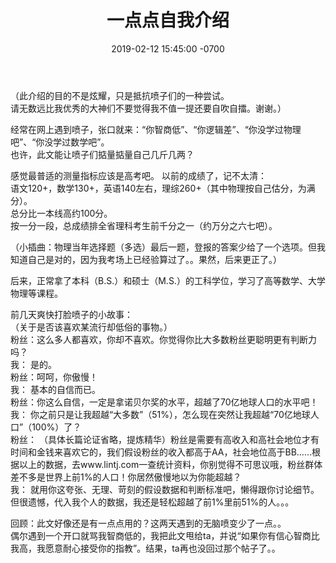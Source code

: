 ﻿---
layout: post
title:  "一点点自我介绍"
date:   2019-02-12 15:45:00 -0700
categories: personal
---
（此介绍的目的不是炫耀，只是抵抗喷子们的一种尝试。  
请无数远比我优秀的大神们不要觉得我不值一提还要自吹自擂。谢谢。）  
  
经常在网上遇到喷子，张口就来：“你智商低”、“你逻辑差”、“你没学过物理吧”、“你没学过数学吧”。  
也许，此文能让喷子们掂量掂量自己几斤几两？  
  
感觉最普适的测量指标应该是高考吧。
以前的成绩了，记不太清：  
语文120+，数学130+，英语140左右，理综260+（其中物理按自己估分，为满分）。  
总分比一本线高约100分。  
按一分一段，总成绩排全省理科考生前千分之一（约万分之六七吧）。  
  
（小插曲：物理当年选择题（多选）最后一题，登报的答案少给了一个选项。但我知道自己是对的，因为我考场上已经验算过了。。果然，后来更正了。）  
  
后来，正常拿了本科（B.S.）和硕士（M.S.）的工科学位，学习了高等数学、大学物理等课程。  
  
前几天爽快打脸喷子的小故事：  
（关于是否该喜欢某流行却低俗的事物。）  
粉丝：这么多人都喜欢，你却不喜欢。你觉得你比大多数粉丝更聪明更有判断力吗？  
我： 是的。  
粉丝：呵呵，你傲慢！  
我： 基本的自信而已。  
粉丝：你这么自信，一定是拿诺贝尔奖的水平，超越了70亿地球人口的水平吧！  
我： 你之前只是让我超越“大多数”（51%），怎么现在突然让我超越“70亿地球人口”（100%）了？  
粉丝： （具体长篇论证省略，提炼精华）粉丝是需要有高收入和高社会地位才有时间和金钱来喜欢它的，我们假设粉丝的收入都高于AA，社会地位高于BB……根据以上的数据，去www.lintj.com一查统计资料，你别觉得不可思议哦，粉丝群体差不多是世界上前1%的人口！你居然傲慢地以为你能超越？  
我： 就用你这夸张、无理、苛刻的假设数据和判断标准吧，懒得跟你讨论细节。但很遗憾，代入我个人的数据，我还是轻松超越了前1%里前51%的人。。。  
  
  
回顾：此文好像还是有一点点用的？这两天遇到的无脑喷变少了一点。。  
偶尔遇到一个开口就骂我智商低的，我把此文甩给ta，并说“如果你有信心智商比我高，我愿意耐心接受你的指教”。结果，ta再也没回过那个帖子了。。  